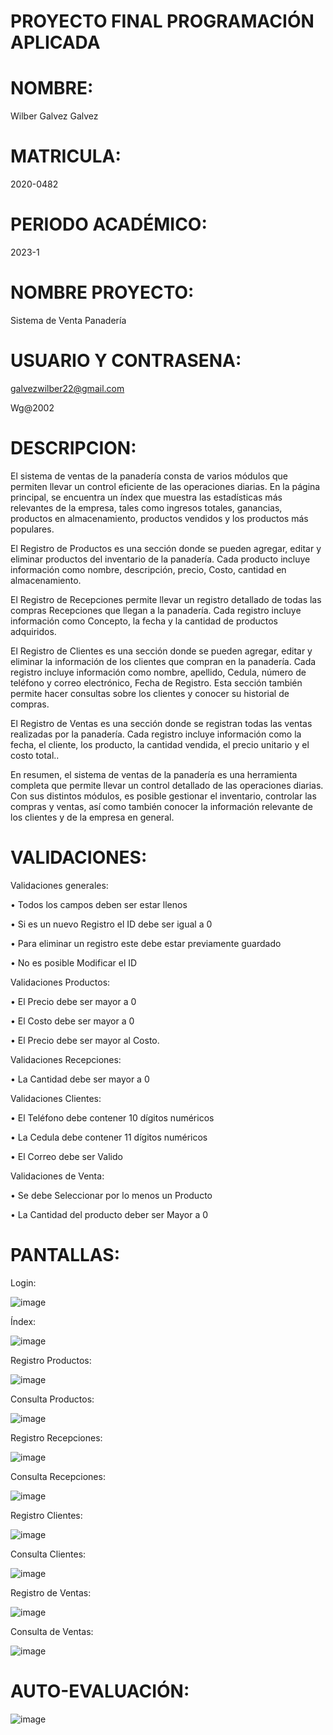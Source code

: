 # PROYECTO FINAL PROGRAMACIÓN APLICADA
# NOMBRE:
Wilber Galvez Galvez

# MATRICULA:
2020-0482

# PERIODO ACADÉMICO:
2023-1

# NOMBRE PROYECTO:
Sistema de Venta Panadería

# USUARIO Y CONTRASENA:
galvezwilber22@gmail.com

Wg@2002

# DESCRIPCION:
El sistema de ventas de la panadería consta de varios módulos que permiten llevar un control eficiente de las operaciones diarias. En la página principal, se encuentra un índex que muestra las estadísticas más relevantes de la empresa, tales como ingresos totales, ganancias, productos en almacenamiento, productos vendidos y los productos más populares.

El Registro de Productos es una sección donde se pueden agregar, editar y eliminar productos del inventario de la panadería. Cada producto incluye información como nombre, descripción, precio, Costo, cantidad en almacenamiento. 

El Registro de Recepciones permite llevar un registro detallado de todas las compras Recepciones que llegan a la panadería. Cada registro incluye información como Concepto, la fecha y la cantidad de productos adquiridos. 

El Registro de Clientes es una sección donde se pueden agregar, editar y eliminar la información de los clientes que compran en la panadería. Cada registro incluye información como nombre, apellido, Cedula, número de teléfono y correo electrónico, Fecha de Registro. Esta sección también permite hacer consultas sobre los clientes y conocer su historial de compras.

El Registro de Ventas es una sección donde se registran todas las ventas realizadas por la panadería. Cada registro incluye información como la fecha, el cliente, los producto, la cantidad vendida, el precio unitario y el costo total..

En resumen, el sistema de ventas de la panadería es una herramienta completa que permite llevar un control detallado de las operaciones diarias. Con sus distintos módulos, es posible gestionar el inventario, controlar las compras y ventas, así como también conocer la información relevante de los clientes y de la empresa en general.

# VALIDACIONES:
Validaciones generales:

•	Todos los campos deben ser estar llenos

•	Si es un nuevo Registro el ID debe ser igual a 0

•	Para eliminar un registro este debe estar previamente guardado

•	No es posible Modificar el ID

Validaciones Productos:

•	El Precio debe ser mayor a 0

•	El Costo debe ser mayor a 0

•	El Precio debe ser mayor al Costo.

Validaciones Recepciones:

•	La Cantidad debe ser mayor a 0

Validaciones Clientes: 

•	El Teléfono debe contener 10 dígitos numéricos

•	La Cedula debe contener 11 dígitos numéricos

•	El Correo debe ser Valido

Validaciones de Venta:

•	Se debe Seleccionar por lo menos un Producto

•	La Cantidad del producto deber ser Mayor a 0

# PANTALLAS:
 Login:
 
![image](https://user-images.githubusercontent.com/123315885/230749939-da3abd95-c2b1-47c5-9bb0-abac40edf69f.png)

Índex:

![image](https://user-images.githubusercontent.com/123315885/230749990-64a325f1-3516-4cc0-a036-ab3c696fbe8f.png)
 
Registro Productos:

![image](https://user-images.githubusercontent.com/123315885/230749995-1012ac8a-b15f-4ad9-81ff-e629d2e45abf.png)
  
Consulta Productos:

![image](https://user-images.githubusercontent.com/123315885/230750002-fbca168e-4937-4167-9616-46cd8afd6727.png)

Registro Recepciones:

![image](https://user-images.githubusercontent.com/123315885/230750004-361170d2-d675-4ed6-98f8-a3f59f312eb8.png)

Consulta Recepciones:

![image](https://user-images.githubusercontent.com/123315885/230750006-b3e344ab-59f1-4142-8875-8f8ea49f3caf.png)

Registro Clientes:

![image](https://user-images.githubusercontent.com/123315885/230750014-a421db7e-8a7a-4739-8f89-80848f92706f.png)

Consulta Clientes:

![image](https://user-images.githubusercontent.com/123315885/230750018-d1535cb2-4a30-401a-aa80-815e88a2dfea.png)


Registro de Ventas:


 ![image](https://user-images.githubusercontent.com/123315885/230750022-8db945ff-551b-4efb-9e6d-eaf1a006c4cc.png)

Consulta de Ventas:

![image](https://user-images.githubusercontent.com/123315885/230750026-75f5900a-5c40-4efb-a032-c9b773200276.png)
 

# AUTO-EVALUACIÓN:

![image](https://user-images.githubusercontent.com/123315885/230750029-e83a1bc2-076e-41e5-af61-0713b414a6fa.png)
 



